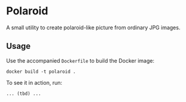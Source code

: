 # Polaroid

A small utility to create polaroid-like picture from ordinary JPG images.

## Usage

Use the accompanied `Dockerfile` to build the Docker image:

    docker build -t polaroid .

To see it in action, run:

    ... (tbd) ...

    
